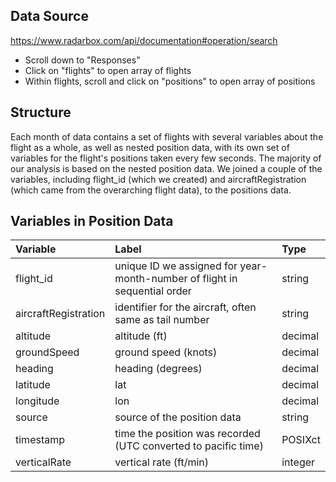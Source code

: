 ## Data Source
https://www.radarbox.com/api/documentation#operation/search  
- Scroll down to "Responses" 
- Click on "flights" to open array of flights 
- Within flights, scroll and click on "positions" to open array of positions

## Structure
Each month of data contains a set of flights with several variables about the flight as a whole, 
as well as nested position data, with its own set of variables for the flight's positions taken every few seconds.
The majority of our analysis is based on the nested position data. We joined a couple of the variables, including flight_id (which we created) and aircraftRegistration (which came from the overarching flight data), to the positions data.

## Variables in Position Data
<!-- POSITIONS-VAR-LIST:START -->
| Variable | Label | Type |
| :---- | :---- | :---- |
| flight_id | unique ID we assigned for year-month-number of flight in sequential order | string |
| aircraftRegistration | identifier for the aircraft, often same as tail number | string |
| altitude | altitude (ft) | decimal |
| groundSpeed | ground speed (knots) | decimal |
| heading | heading (degrees) | decimal |
| latitude | lat | decimal |
| longitude | lon | decimal |
| source | source of the position data | string |
| timestamp | time the position was recorded (UTC converted to pacific time) | POSIXct |
| verticalRate | vertical rate (ft/min) | integer |
